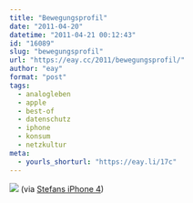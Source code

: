 ```yaml
---
title: "Bewegungsprofil"
date: "2011-04-20"
datetime: "2011-04-21 00:12:43"
id: "16089"
slug: "bewegungsprofil"
url: "https://eay.cc/2011/bewegungsprofil/"
author: "eay"
format: "post"
tags:
  - analogleben
  - apple
  - best-of
  - datenschutz
  - iphone
  - konsum
  - netzkultur
meta:
  - yourls_shorturl: "https://eay.li/17c"
---
```


![](https://eay.cc/uploads/2011/iphonetracker.gif) (via [Stefans iPhone 4](http://petewarden.github.com/iPhoneTracker/))
